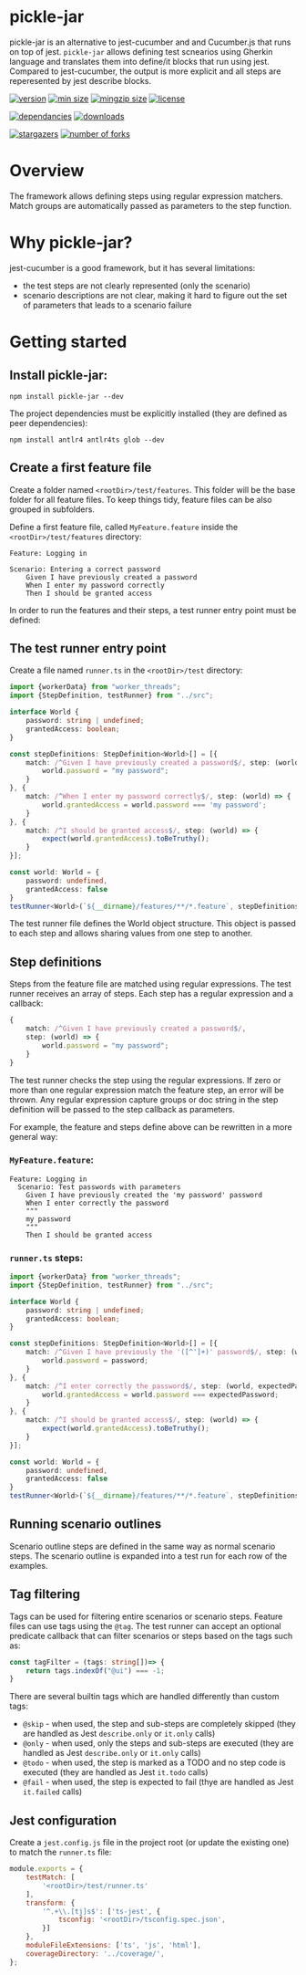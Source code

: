 # pickle-jar
pickle-jar is an alternative to jest-cucumber and and Cucumber.js that runs on top of jest. `pickle-jar`
allows defining test scnearios using Gherkin language and translates them into define/it blocks that run using jest.
Compared to jest-cucumber, the output is more explicit and all steps are reperesented by jest describe blocks.

[//]: <> (start placeholder for auto-badger)

[![version](https://img.shields.io/npm/v/pickle-jar.svg?style=flat-square)](https://npmjs.org/pickle-jar)
[![min size](https://img.shields.io/bundlephobia/min/pickle-jar?style=flat-square)](https://bundlephobia.com/result?p=pickle-jar)
[![mingzip size](https://img.shields.io/bundlephobia/minzip/pickle-jar)](https://bundlephobia.com/result?p=pickle-jar)
[![license](https://img.shields.io/npm/l/pickle-jar?color=%23007a1f&style=flat-square)](https://github.com/nseba/pickle-jar/blob/master/LICENSE)

[![dependancies](https://img.shields.io/librariesio/release/npm/pickle-jar?color=%23007a1f&style=flat-square)](https://libraries.io/npm/pickle-jar)
[![downloads](https://img.shields.io/npm/dm/pickle-jar?style=flat-square&color=%23007a1f)](https://npmcharts.com/compare/pickle-jar)

[![stargazers](https://img.shields.io/github/stars/nseba/pickle-jar?style=social)](https://github.com/nseba/pickle-jar/stargazers)
[![number of forks](https://img.shields.io/github/forks/nseba/pickle-jar?style=social)](https://github.com/nseba/pickle-jar/fork)

[//]: <> (end placeholder for auto-badger)

# Overview


The framework allows defining steps using regular expression matchers. Match groups are automatically passed as parameters
to the step function.

# Why pickle-jar?
jest-cucumber is a good framework, but it has several limitations:
* the test steps are not clearly represented (only the scenario)
* scenario descriptions are not clear, making it hard to figure out the set of parameters that leads to a scenario failure

# Getting started
## Install pickle-jar:
```shell
npm install pickle-jar --dev
```
The project dependencies must be explicitly installed (they are defined as peer dependencies):
```shell
npm install antlr4 antlr4ts glob --dev
```
## Create a first feature file
Create a folder named `<rootDir>/test/features`. This folder will be the base folder for all feature files.
To keep things tidy, feature files can be also grouped in subfolders.

Define a first feature file, called `MyFeature.feature` inside the `<rootDir>/test/features` directory:
```gherkin
Feature: Logging in

Scenario: Entering a correct password
    Given I have previously created a password
    When I enter my password correctly
    Then I should be granted access
```

In order to run the features and their steps, a test runner entry point must be defined:
## The test runner entry point
Create a file named `runner.ts` in the `<rootDir>/test` directory:

```ts
import {workerData} from "worker_threads";
import {StepDefinition, testRunner} from "../src";

interface World {
    password: string | undefined;
    grantedAccess: boolean;
}

const stepDefinitions: StepDefinition<World>[] = [{
    match: /^Given I have previously created a password$/, step: (world) => {
        world.password = "my password";
    }
}, {
    match: /^When I enter my password correctly$/, step: (world) => {
        world.grantedAccess = world.password === 'my password';
    }
}, {
    match: /^I should be granted access$/, step: (world) => {
        expect(world.grantedAccess).toBeTruthy();
    }
}];

const world: World = {
    password: undefined,
    grantedAccess: false
}
testRunner<World>(`${__dirname}/features/**/*.feature`, stepDefinitions, world);
```

The test runner file defines the World object structure. This object is passed to each step and allows sharing values from one step to another.

## Step definitions
Steps from the feature file are matched using regular expressions. The test runner receives an array of steps.
Each step has a regular expression and a callback:
```ts 
{
    match: /^Given I have previously created a password$/, 
    step: (world) => {
        world.password = "my password";
    }
}
```
The test runner checks the step using the regular expressions. If zero or more than one regular expression
match the feature step, an error will be thrown. Any regular expression capture groups or doc string in the step definition
will be passed to the step callback as parameters. 

For example, the feature and steps define above can be rewritten in a more general way: 


### `MyFeature.feature`:
```gherkin
Feature: Logging in
  Scenario: Test passwords with parameters
    Given I have previously created the 'my password' password
    When I enter correctly the password
    """
    my password
    """
    Then I should be granted access
```
### `runner.ts` steps:
```ts
import {workerData} from "worker_threads";
import {StepDefinition, testRunner} from "../src";

interface World {
    password: string | undefined;
    grantedAccess: boolean;
}

const stepDefinitions: StepDefinition<World>[] = [{
    match: /^Given I have previously the '([^']+)' password$/, step: (world, password) => {
        world.password = password;
    }
}, {
    match: /^I enter correctly the password$/, step: (world, expectedPassword) => {
        world.grantedAccess = world.password === expectedPassword;
    }
}, {
    match: /^I should be granted access$/, step: (world) => {
        expect(world.grantedAccess).toBeTruthy();
    }
}];

const world: World = {
    password: undefined,
    grantedAccess: false
}
testRunner<World>(`${__dirname}/features/**/*.feature`, stepDefinitions, world);
```

## Running scenario outlines
Scenario outline steps are defined in the same way as normal scenario steps. The scenario outline is expanded into a test run for 
each row of the examples. 

## Tag filtering
Tags can be used for filtering entire scenarios or scenario steps. Feature files can use tags using the `@tag`. The test runner can accept an optional predicate callback that can filter scenarios or steps based on the tags such as:

```ts
const tagFilter = (tags: string[])=> {
    return tags.indexOf("@ui") === -1;
}
```
There are several builtin tags which are handled differently than custom tags:

* `@skip` - when used, the step and sub-steps are completely skipped (they are handled as Jest `describe.only` or `it.only` calls)
* `@only` - when used, only the steps and sub-steps are executed (they are handled as Jest `describe.only` or `it.only` calls)
* `@todo` - when used, the step is marked as a TODO and no step code is executed (they are handled as Jest `it.todo` calls)
* `@fail` - when used, the step is expected to fail (thye are handled as Jest `it.failed` calls)

## Jest configuration
Create a `jest.config.js` file in the project root (or update the existing one) to match the `runner.ts` file:
```js
module.exports = {
    testMatch: [
        '<rootDir>/test/runner.ts'
    ],
    transform: {
        '^.+\\.[tj]s$': ['ts-jest', {
            tsconfig: '<rootDir>/tsconfig.spec.json',
        }]
    },
    moduleFileExtensions: ['ts', 'js', 'html'],
    coverageDirectory: '../coverage/',
};
```